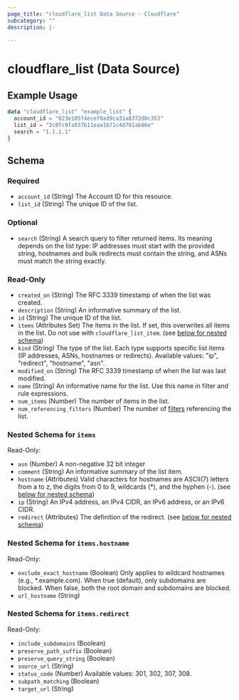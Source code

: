 ```yaml
---
page_title: "cloudflare_list Data Source - Cloudflare"
subcategory: ""
description: |-
  
---
```


# cloudflare_list (Data Source)



## Example Usage

```terraform
data "cloudflare_list" "example_list" {
  account_id = "023e105f4ecef8ad9ca31a8372d0c353"
  list_id = "2c0fc9fa937b11eaa1b71c4d701ab86e"
  search = "1.1.1.1"
}
```

<!-- schema generated by tfplugindocs -->
## Schema

### Required

- `account_id` (String) The Account ID for this resource.
- `list_id` (String) The unique ID of the list.

### Optional

- `search` (String) A search query to filter returned items. Its meaning depends on the list type: IP addresses must start with the provided string, hostnames and bulk redirects must contain the string, and ASNs must match the string exactly.

### Read-Only

- `created_on` (String) The RFC 3339 timestamp of when the list was created.
- `description` (String) An informative summary of the list.
- `id` (String) The unique ID of the list.
- `items` (Attributes Set) The items in the list. If set, this overwrites all items in the list. Do not use with `cloudflare_list_item`. (see [below for nested schema](#nestedatt--items))
- `kind` (String) The type of the list. Each type supports specific list items (IP addresses, ASNs, hostnames or redirects).
Available values: "ip", "redirect", "hostname", "asn".
- `modified_on` (String) The RFC 3339 timestamp of when the list was last modified.
- `name` (String) An informative name for the list. Use this name in filter and rule expressions.
- `num_items` (Number) The number of items in the list.
- `num_referencing_filters` (Number) The number of [filters](/api/resources/filters/) referencing the list.

<a id="nestedatt--items"></a>
### Nested Schema for `items`

Read-Only:

- `asn` (Number) A non-negative 32 bit integer
- `comment` (String) An informative summary of the list item.
- `hostname` (Attributes) Valid characters for hostnames are ASCII(7) letters from a to z, the digits from 0 to 9, wildcards (*), and the hyphen (-). (see [below for nested schema](#nestedatt--items--hostname))
- `ip` (String) An IPv4 address, an IPv4 CIDR, an IPv6 address, or an IPv6 CIDR.
- `redirect` (Attributes) The definition of the redirect. (see [below for nested schema](#nestedatt--items--redirect))

<a id="nestedatt--items--hostname"></a>
### Nested Schema for `items.hostname`

Read-Only:

- `exclude_exact_hostname` (Boolean) Only applies to wildcard hostnames (e.g., *.example.com). When true (default), only subdomains are blocked. When false, both the root domain and subdomains are blocked.
- `url_hostname` (String)


<a id="nestedatt--items--redirect"></a>
### Nested Schema for `items.redirect`

Read-Only:

- `include_subdomains` (Boolean)
- `preserve_path_suffix` (Boolean)
- `preserve_query_string` (Boolean)
- `source_url` (String)
- `status_code` (Number) Available values: 301, 302, 307, 308.
- `subpath_matching` (Boolean)
- `target_url` (String)


